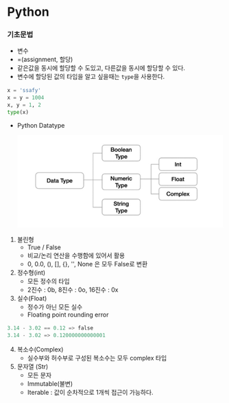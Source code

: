 # Python

### 기초문법

- 변수
- =(assignment, 할당)
- 같은값을 동시에 할당할 수 도있고, 다른값을 동시에 할당할 수 있다.
- 변수에 할당된 값의 타입을 알고 싶을때는 `type`을 사용한다.

```python
x = 'ssafy'
x = y = 1004
x, y = 1, 2
type(x)
```

- Python Datatype

  ![type](1_17.assets/type.JPG)

1. 불린형
   - True / False
   - 비교/논리 연산을 수행함에 있어서 활용
   - 0, 0.0, (), [], {}, '', None 은 모두 False로 변환
2. 정수형(int)
   - 모든 정수의 타입
   - 2진수 : 0b, 8진수 : 0o, 16진수 : 0x
3. 실수(Float)
   - 정수가 아닌 모든 실수
   - Floating point rounding error

```python
3.14 - 3.02 == 0.12 => false
3.14 - 3.02 => 0.120000000000001
```

4. 복소수(Complex)
   - 실수부와 허수부로 구성된 복소수는 모두 complex 타입
5. 문자열 (Str)
   - 모든 문자
   - Immutable(불변)
   - Iterable : 값이 순차적으로 1개씩 접근이 가능하다.